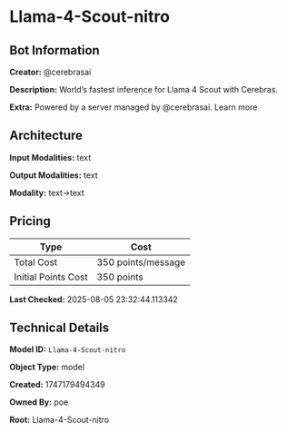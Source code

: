 # Llama-4-Scout-nitro

## Bot Information

**Creator:** @cerebrasai

**Description:** World’s fastest inference for Llama 4 Scout with Cerebras.

**Extra:** Powered by a server managed by @cerebrasai. Learn more


## Architecture

**Input Modalities:** text

**Output Modalities:** text

**Modality:** text->text


## Pricing

| Type | Cost |
|------|------|
| Total Cost | 350 points/message |
| Initial Points Cost | 350 points |

**Last Checked:** 2025-08-05 23:32:44.113342


## Technical Details

**Model ID:** `Llama-4-Scout-nitro`

**Object Type:** model

**Created:** 1747179494349

**Owned By:** poe

**Root:** Llama-4-Scout-nitro
